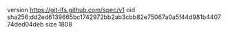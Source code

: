 version https://git-lfs.github.com/spec/v1
oid sha256:dd2ed6139665bc1742972bb2ab3cbb82e75067a0a5f44d981b440774ded04deb
size 1808
